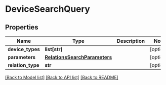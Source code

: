# DeviceSearchQuery

## Properties
Name | Type | Description | Notes
------------ | ------------- | ------------- | -------------
**device_types** | **list[str]** |  | [optional] 
**parameters** | [**RelationsSearchParameters**](RelationsSearchParameters.md) |  | [optional] 
**relation_type** | **str** |  | [optional] 

[[Back to Model list]](../README.md#documentation-for-models) [[Back to API list]](../README.md#documentation-for-api-endpoints) [[Back to README]](../README.md)


